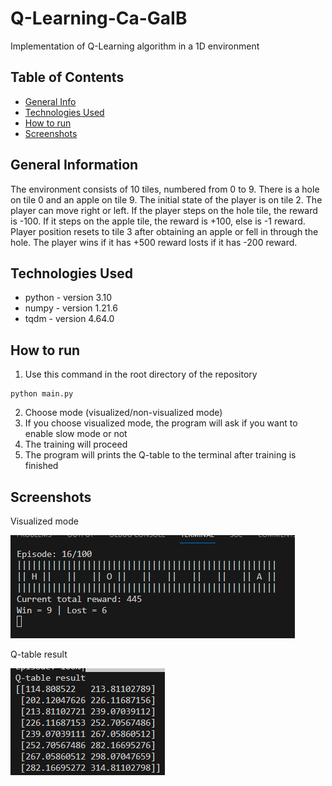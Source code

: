 # Q-Learning-Ca-GaIB
Implementation of Q-Learning algorithm in a 1D environment

## Table of Contents
* [General Info](#general-information)
* [Technologies Used](#technologies-used)
* [How to run](#how-to-run)
* [Screenshots](#screenshots)


## General Information
The environment consists of 10 tiles, numbered from 0 to 9. There is a hole on tile 0 and an apple on tile 9. The initial state of the player is on tile 2. The player can move right or left. If the player steps on the hole tile, the reward is -100. If it steps on the apple tile, the reward is +100, else is -1 reward. Player position resets to tile 3 after obtaining an apple or fell in through the hole. The player wins if it has +500 reward losts if it has -200 reward.


## Technologies Used
- python - version 3.10
- numpy - version 1.21.6
- tqdm - version 4.64.0

## How to run
1. Use this command in the root directory of the repository
```
python main.py
```
2. Choose mode (visualized/non-visualized mode)
3. If you choose visualized mode, the program will ask if you want to enable slow mode or not
4. The training will proceed
5. The program will prints the Q-table to the terminal after training is finished

## Screenshots
Visualized mode

![Example screenshot](./docs/1.png)

Q-table result

![Example screenshot](./docs/2.png)

